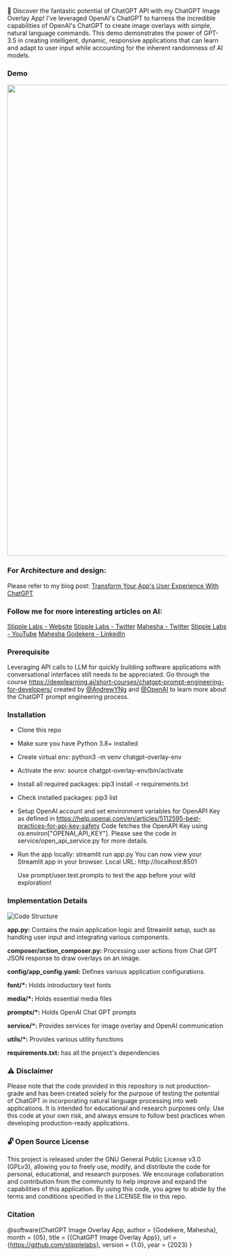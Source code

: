 🌟 Discover the fantastic potential of ChatGPT API with my ChatGPT Image Overlay App! I've leveraged OpenAI's ChatGPT to harness the incredible capabilities of OpenAI's ChatGPT to create image overlays with simple, natural language commands. This demo demonstrates the power of GPT-3.5 in creating intelligent, dynamic, responsive applications that can learn and adapt to user input while accounting for the inherent randomness of AI models.

### Demo

<a href="https://www.youtube.com/watch?v=CXayb1ZQWsI"><img src="media/thumbnail3.png" height="1080"></a>

### For Architecture and design:
Please refer to my blog post: [Transform Your App's User Experience With ChatGPT](https://www.stipplelabs.com/)

### Follow me for more interesting articles on AI:
[Stipple Labs - Website](https://www.stipplelabs.com/)
[Stipple Labs - Twitter](https://twitter.com/stipplelabs)
[Mahesha - Twitter](https://twitter.com/maheshagodekere)
[Stipple Labs - YouTube](https://www.youtube.com/@stipplelabs)
[Mahesha Godekere - LinkedIn](https://in.linkedin.com/in/maheshagodekere)


### Prerequisite

Leveraging API calls to LLM for quickly building software applications with conversational interfaces still needs to be appreciated. Go through the course https://deeplearning.ai/short-courses/chatgpt-prompt-engineering-for-developers/ created by [@AndrewYNg](https://twitter.com/AndrewYNg) and [@OpenAI](https://twitter.com/OpenAI) to learn more about the ChatGPT prompt engineering process.


### Installation
- Clone this repo
- Make sure you have Python 3.8+ installed
- Create virtual env: 
  python3 -m venv chatgpt-overlay-env
- Activate the env: 
  source chatgpt-overlay-env/bin/activate
- Install all required packages: 
  pip3 install -r requirements.txt
- Check installed packages: pip3 list
- Setup OpenAI account and set environment variables for OpenAPI Key as defined in https://help.openai.com/en/articles/5112595-best-practices-for-api-key-safety
  Code fetches the OpenAPI Key using os.environ["OPENAI_API_KEY"]. 
  Please see the code in service/open_api_service.py for more details.  
- Run the app locally: 
  streamlit run app.py
  You can now view your Streamlit app in your browser.
  Local URL: http://localhost:8501

  Use prompt/user.test.prompts to test the app before your wild exploration!


### Implementation Details
![Code Structure](media/code-structure.png)

**app.py:** Contains the main application logic and Streamlit setup, such as handling user input and integrating various components.

**composer/action_composer.py:** Processing user actions from Chat GPT JSON response to draw overlays on an image.

**config/app_config.yaml:** Defines various application configurations.

**font/*:** Holds introductory text fonts

**media/*:** Holds essential media files

**prompts/*:** Holds OpenAI Chat GPT prompts

**service/*:** Provides services for image overlay and OpenAI communication

**utils/*:** Provides various utility functions

**requirements.txt:** has all the project's dependencies

### ⚠️ Disclaimer
Please note that the code provided in this repository is not production-grade and has been created solely for the purpose of testing the potential of ChatGPT in incorporating natural language processing into web applications. It is intended for educational and research purposes only. Use this code at your own risk, and always ensure to follow best practices when developing production-ready applications.

### 🔓 Open Source License
This project is released under the GNU General Public License v3.0 (GPLv3), allowing you to freely use, modify, and distribute the code for personal, educational, and research purposes. We encourage collaboration and contribution from the community to help improve and expand the capabilities of this application. By using this code, you agree to abide by the terms and conditions specified in the LICENSE file in this repo.

### Citation
@software{ChatGPT Image Overlay App,
  author = {Godekere, Mahesha},
  month = {05},
  title = {{ChatGPT Image Overlay App}},
  url = {https://github.com/stipplelabs},
  version = {1.0},
  year = {2023}
}
